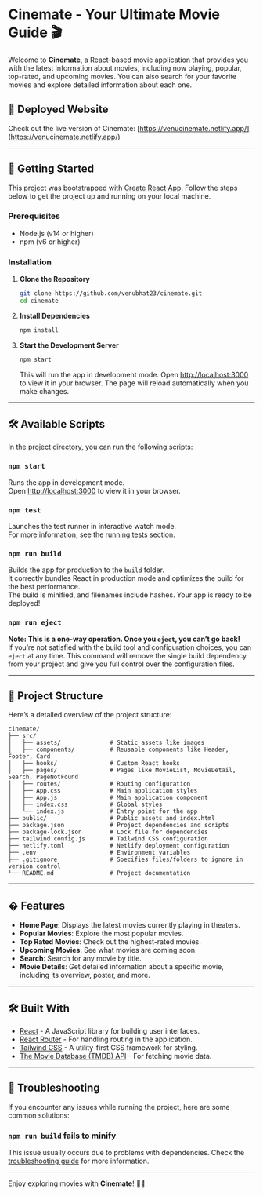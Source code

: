 # Cinemate - Your Ultimate Movie Guide 🎬

Welcome to **Cinemate**, a React-based movie application that provides you with the latest information about movies, including now playing, popular, top-rated, and upcoming movies. You can also search for your favorite movies and explore detailed information about each one.

## 🌟 Deployed Website
Check out the live version of Cinemate: [https://venucinemate.netlify.app/](https://venucinemate.netlify.app/)

---

## 🚀 Getting Started

This project was bootstrapped with [Create React App](https://github.com/facebook/create-react-app). Follow the steps below to get the project up and running on your local machine.

### Prerequisites
- Node.js (v14 or higher)
- npm (v6 or higher)

### Installation

1. **Clone the Repository**
   ```bash
   git clone https://github.com/venubhat23/cinemate.git
   cd cinemate
   ```

2. **Install Dependencies**
   ```bash
   npm install
   ```

3. **Start the Development Server**
   ```bash
   npm start
   ```
   This will run the app in development mode. Open [http://localhost:3000](http://localhost:3000) to view it in your browser. The page will reload automatically when you make changes.

---

## 🛠 Available Scripts

In the project directory, you can run the following scripts:

### `npm start`
Runs the app in development mode.  
Open [http://localhost:3000](http://localhost:3000) to view it in your browser.

### `npm test`
Launches the test runner in interactive watch mode.  
For more information, see the [running tests](https://facebook.github.io/create-react-app/docs/running-tests) section.

### `npm run build`
Builds the app for production to the `build` folder.  
It correctly bundles React in production mode and optimizes the build for the best performance.  
The build is minified, and filenames include hashes. Your app is ready to be deployed!

### `npm run eject`
**Note: This is a one-way operation. Once you `eject`, you can’t go back!**  
If you’re not satisfied with the build tool and configuration choices, you can `eject` at any time. This command will remove the single build dependency from your project and give you full control over the configuration files.

---

## 📂 Project Structure

Here’s a detailed overview of the project structure:

```
cinemate/
├── src/
│   ├── assets/              # Static assets like images 
│   ├── components/          # Reusable components like Header, Footer, Card
│   ├── hooks/               # Custom React hooks 
│   ├── pages/               # Pages like MovieList, MovieDetail, Search, PageNotFound
│   ├── routes/              # Routing configuration 
│   ├── App.css              # Main application styles 
│   ├── App.js               # Main application component 
│   ├── index.css            # Global styles 
│   └── index.js             # Entry point for the app 
├── public/                  # Public assets and index.html
├── package.json             # Project dependencies and scripts
├── package-lock.json        # Lock file for dependencies 
├── tailwind.config.js       # Tailwind CSS configuration
├── netlify.toml             # Netlify deployment configuration
├── .env                     # Environment variables 
├── .gitignore               # Specifies files/folders to ignore in version control 
└── README.md                # Project documentation 
```

---

## � Features

- **Home Page**: Displays the latest movies currently playing in theaters.
- **Popular Movies**: Explore the most popular movies.
- **Top Rated Movies**: Check out the highest-rated movies.
- **Upcoming Movies**: See what movies are coming soon.
- **Search**: Search for any movie by title.
- **Movie Details**: Get detailed information about a specific movie, including its overview, poster, and more.

---

## 🛠️ Built With

- [React](https://reactjs.org/) - A JavaScript library for building user interfaces.
- [React Router](https://reactrouter.com/) - For handling routing in the application.
- [Tailwind CSS](https://tailwindcss.com/) - A utility-first CSS framework for styling.
- [The Movie Database (TMDB) API](https://www.themoviedb.org/) - For fetching movie data.

---

## 🚨 Troubleshooting

If you encounter any issues while running the project, here are some common solutions:

### `npm run build` fails to minify
This issue usually occurs due to problems with dependencies. Check the [troubleshooting guide](https://facebook.github.io/create-react-app/docs/troubleshooting#npm-run-build-fails-to-minify) for more information.

---

Enjoy exploring movies with **Cinemate**! 🎉🍿
